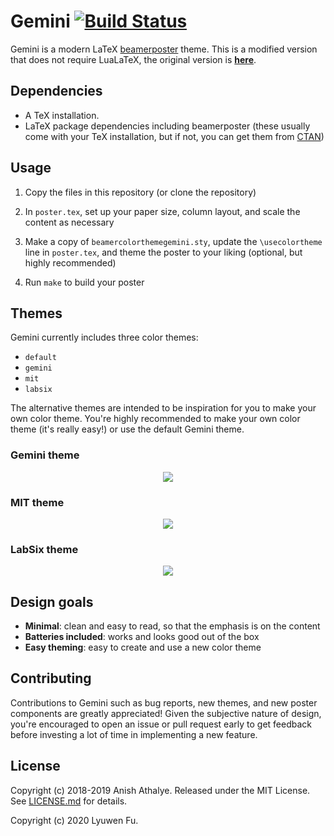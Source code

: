 # Gemini [![Build Status](https://travis-ci.com/lyuwen/gemini.svg?branch=master)](https://travis-ci.com/lyuwen/gemini)

Gemini is a modern LaTeX [beamerposter] theme.
This is a modified version that does not require LuaLaTeX,
  the original version is [**here**](https://github.com/anishathalye/gemini).


## Dependencies

* A TeX installation.
* LaTeX package dependencies including beamerposter (these usually come with
  your TeX installation, but if not, you can get them from [CTAN])

## Usage

1. Copy the files in this repository (or clone the repository)

1. In `poster.tex`, set up your paper size, column layout, and scale the
   content as necessary

1. Make a copy of `beamercolorthemegemini.sty`, update the `\usecolortheme`
   line in `poster.tex`, and theme the poster to your liking (optional, but
   highly recommended)

1. Run `make` to build your poster

## Themes

Gemini currently includes three color themes:

* `default`
* `gemini`
* `mit`
* `labsix`

The alternative themes are intended to be inspiration for you to make your own
color theme. You're highly recommended to make your own color theme (it's
really easy!) or use the default Gemini theme.

### Gemini theme

<p align="center">
<a href="https://raw.githubusercontent.com/lyuwen/gemini/assets/poster-gemini.pdf">
<img src="https://raw.githubusercontent.com/lyuwen/gemini/assets/poster-gemini-small.png">
</a>
</p>

### MIT theme

<p align="center">
<a href="https://raw.githubusercontent.com/lyuwen/gemini/assets/poster-mit.pdf">
<img src="https://raw.githubusercontent.com/lyuwen/gemini/assets/poster-mit-small.png">
</a>
</p>

### LabSix theme

<p align="center">
<a href="https://raw.githubusercontent.com/lyuwen/gemini/assets/poster-labsix.pdf">
<img src="https://raw.githubusercontent.com/lyuwen/gemini/assets/poster-labsix-small.png">
</a>
</p>

## Design goals

* **Minimal**: clean and easy to read, so that the emphasis is on the content
* **Batteries included**: works and looks good out of the box
* **Easy theming**: easy to create and use a new color theme

## Contributing

Contributions to Gemini such as bug reports, new themes, and new poster
components are greatly appreciated! Given the subjective nature of design,
you're encouraged to open an issue or pull request early to get feedback before
investing a lot of time in implementing a new feature.

## License

Copyright (c) 2018-2019 Anish Athalye. Released under the MIT License. See
[LICENSE.md][license] for details.

Copyright (c) 2020 Lyuwen Fu.

[beamerposter]: https://github.com/deselaers/latex-beamerposter
[CTAN]: https://ctan.org/
[license]: LICENSE.md
